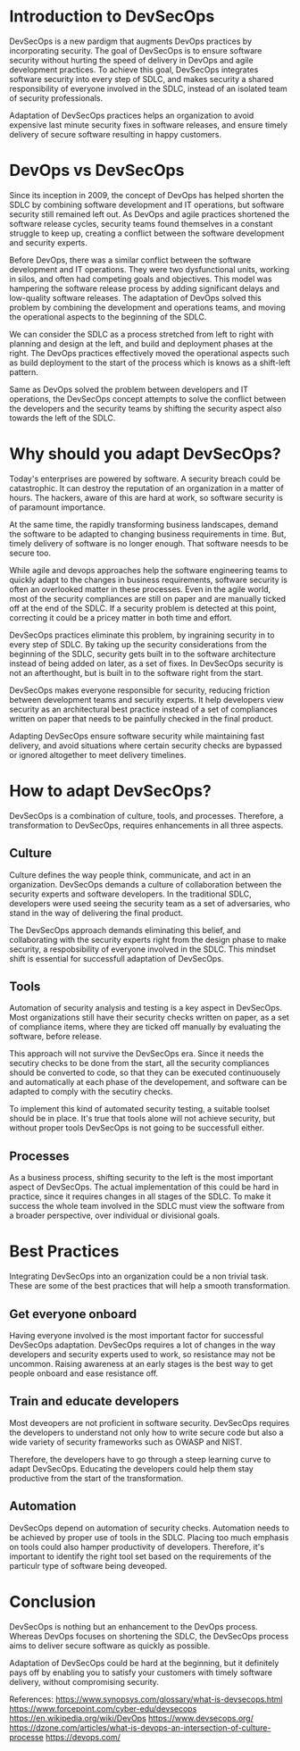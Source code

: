 
# Introduction to DevSecOps

DevSecOps is a new pardigm that augments DevOps practices by incorporating security. The goal of DevSecOps is to ensure software security without hurting the speed of delivery in DevOps and agile development practices. To achieve this goal, DevSecOps integrates software security into every step of SDLC, and makes security a shared responsibility of everyone involved in the SDLC, instead of an isolated team of security professionals.

Adaptation of DevSecOps practices helps an organization to avoid expensive last minute security fixes in software releases, and ensure timely delivery of secure software resulting in happy customers.

# DevOps vs DevSecOps

Since its inception in 2009, the concept of DevOps has helped shorten the SDLC by combining software development and IT operations, but software security still remained left out. As DevOps and agile practices shortened the software release cycles, security teams found themselves in a constant struggle to keep up, creating a conflict between the software development and security experts.

Before DevOps, there was a similar conflict between the software development and IT operations. They were two dysfunctional units, working in silos, and often had competing goals and objectives. This model was hampering the software release process by adding significant delays and low-quality software releases. The adaptation of DevOps solved this problem by combining the development and operations teams, and moving the operational aspects to the beginning of the SDLC. 

We can consider the SDLC as a process stretched from left to right with planning and design at the left, and build and deployment phases at the right. The DevOps practices effectively moved the operational aspects such as build deployment to the start of the process which is knows as a shift-left pattern.

Same as DevOps solved the problem between developers and IT operations, the DevSecOps concept attempts to solve the conflict between the developers and the security teams by shifting the security aspect also towards the left of the SDLC.
 
# Why should you adapt DevSecOps?

Today's enterprises are powered by software. A security breach could be catastrophic. It can destroy the reputation of an organization in a matter of hours. The hackers, aware of this are hard at work, so software security is of paramount importance.

At the same time, the rapidly transforming business landscapes, demand the software to be adapted to changing business requirements in time. But, timely delivery of software is no longer enough. That software neesds to be secure too. 

While agile and devops approaches help the software engineering teams to quickly adapt to the changes in business requirements, software security is often an overlooked matter in these processes. Even in the agile world, most of the security compliances are still on paper and are manually ticked off at the end of the SDLC. If a security problem is detected at this point, correcting it could be a pricey matter in both time and effort.

DevSecOps practices eliminate this problem, by ingraining security in to every step of SDLC. By taking up the security considerations from the beginning of the SDLC, security gets built in to the software architecture instead of being added on later, as a set of fixes. In DevSecOps security is not an afterthought, but is built in to the software right from the start.

DevSecOps makes everyone responsible for security, reducing friction between development teams and security experts. It help developers view security as an architectural best practice instead of a set of compliances written on paper that needs to be painfully checked in the final product.

Adapting DevSecOps ensure software security while maintaining fast delivery, and avoid situations where certain security checks are bypassed or ignored altogether to meet delivery timelines. 

# How to adapt DevSecOps?

DevSecOps is a combination of culture, tools, and processes. Therefore, a transformation to DevSecOps, requires enhancements in all three aspects.

## Culture

Culture defines the way people think, communicate, and act in an organization. DevSecOps demands a culture of collaboration between the security experts and software developers. In the traditional SDLC, developers were used seeing the security team as a set of adversaries, who stand in the way of delivering the final product. 

The DevSecOps approach demands eliminating this belief, and collaborating with the security experts right from the design phase to make security, a respobsibility of everyone involved in the SDLC. This mindset shift is essential for successfull adaptation of DevSecOps.

## Tools

Automation of security analysis and testing is a key aspect in DevSecOps.  Most organizations still have their security checks written on paper, as a set of compliance items, where they are ticked off manually by evaluating the software, before release. 

This approach will not survive the DevSecOps era. Since it needs the secutiry checks to be done from the start, all the security compliances should be converted to code, so that they can be executed continuousely and automatically at each phase of the developement, and software can be adapted to comply with the secutiry checks. 

To implement this kind of automated security testing, a suitable toolset should be in place. It's true that tools alone will not achieve security, but without proper tools DevSecOps is not going to be successfull either.

## Processes

As a business process, shifting security to the left is the most important aspect of DevSecOps. The actual implementation of this could be hard in practice, since it requires changes in all stages of the SDLC. To make it success the whole team involved in the SDLC must view the software from a broader perspective, over individual or divisional goals.

# Best Practices

Integrating DevSecOps into an organization could be a non trivial task. These are some of the best practices that will help a smooth transformation.

## Get everyone onboard
Having everyone involved is the most important factor for successful DevSecOps adaptation. DevSecOps requires a lot of changes in the way developers and security experts used to work, so resistance may not be uncommon. Raising awareness at an early stages is the best way to get people onboard and ease resistance off. 


## Train and educate developers
Most deveopers are not proficient in software security. DevSecOps requires the developers to understand not only how to write secure code but also a wide variety of security frameworks such as OWASP and NIST.

Therefore, the developers have to go through a steep learning curve to adapt DevSecOps. Educating the developers could help them stay productive from the start of the transformation.

## Automation

DevSecOps depend on automation of security checks. Automation needs to be achieved by proper use of tools in the SDLC. Placing too much emphasis on tools could also hamper productivity of developers. Therefore, it's important to identify the right tool set based on the requirements of the particulr type of software being deveoped.

# Conclusion
DevSecOps is nothing but an enhancement to the DevOps process. Whereas DevOps focuses on shortening the SDLC, the DevSecOps process aims to deliver secure software as quickly as possible.

Adaptation of DevSecOps could be hard at the beginning, but it definitely pays off by enabling you to satisfy your customers with timely software delivery, without compromising security.


References:
https://www.synopsys.com/glossary/what-is-devsecops.html
https://www.forcepoint.com/cyber-edu/devsecops
https://en.wikipedia.org/wiki/DevOps
https://www.devsecops.org/
https://dzone.com/articles/what-is-devops-an-intersection-of-culture-processe
https://devops.com/
